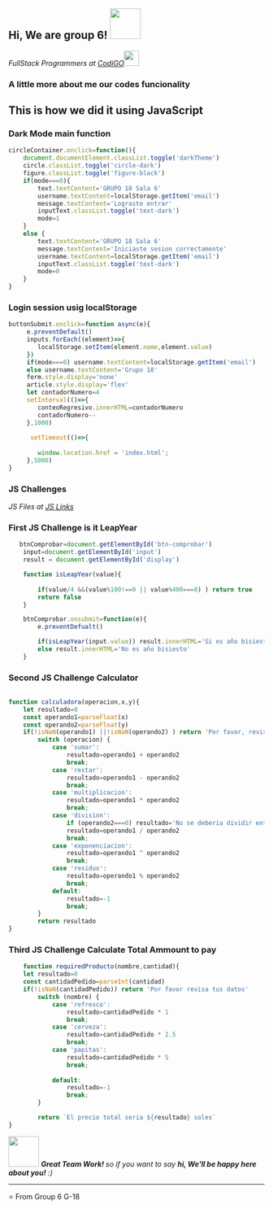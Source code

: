 <h2> Hi, We are group 6! <img src="https://media.giphy.com/media/qgQUggAC3Pfv687qPC/giphy.gif" width="60"></h2>

<p><em>FullStack Programmers at <a href="https://codigo.edu.pe/">CodiGO</a><img src="https://media.giphy.com/media/fYSnHlufseco8Fh93Z/giphy.gif" width="30">
</em></p>

###  A little more about me our codes funcionality  
 <h2> This is how we did it using JavaScript</h2>

###  Dark Mode main function  

```javascript
circleContainer.onclick=function(){
    document.documentElement.classList.toggle('darkTheme')
    circle.classList.toggle('circle-dark')
    figure.classList.toggle('figure-black')
    if(mode===0){
        text.textContent='GRUPO 18 Sala 6'
        username.textContent=localStorage.getItem('email')
        message.textContent='Lograste entrar'
        inputText.classList.toggle('text-dark')
        mode=1
    }
    else {
        text.textContent='GRUPO 18 Sala 6'
        message.textContent='Iniciaste sesion correctamente'
        username.textContent=localStorage.getItem('email')
        inputText.classList.toggle('text-dark')
        mode=0
    }
}
```
### Login session usig localStorage

```javascript
buttonSubmit.onclick=function async(e){
     e.preventDefault()
     inputs.forEach((element)=>{
        localStorage.setItem(element.name,element.value)
     })
     if(mode===0) username.textContent=localStorage.getItem('email')
     else username.textContent='Grupo 18'
     form.style.display='none'
     article.style.display='flex'
     let contadorNumero=4
     setInterval(()=>{
        conteoRegresivo.innerHTML=contadorNumero
        contadorNumero--
     },1000)
     
      setTimeout(()=>{
       
        window.location.href = 'index.html';
     },5000)   
}


```
### JS Challenges

<p><em>JS Files at <a href="https://github.com/BCIDevelop/MiniHackaton/tree/main/static/js">JS Links</a></em></p>

### First JS Challenge is it LeapYear

```javascript
   btnComprobar=document.getElementById('btn-comprobar')
    input=document.getElementById('input')
    result = document.getElementById('display')

    function isLeapYear(value){
   
        if(value/4 &&(value%100!==0 || value%400===0) ) return true 
        return false
    }

    btnComprobar.onsubmit=function(e){
        e.preventDefualt()

        if(isLeapYear(input.value)) result.innerHTML='Si es año bisiesto' 
        else result.innerHTML='No es año bisiesto' 
    }   
```

### Second JS Challenge Calculator

```javascript
    
function calculadora(operacion,x,y){   
    let resultado=0
    const operando1=parseFloat(x)
    const operando2=parseFloat(y)
    if(!isNaN(operando1) ||!isNaN(operando2) ) return 'Por favor, revisa tus datos '
        switch (operacion) {
            case 'sumar':
                resultado=operando1 + operando2
                break;
            case 'restar':
                resultado=operando1 - operando2
                break;
            case 'multiplicacion':
                resultado=operando1 * operando2
                break;
            case 'division':
                if (operando2===0) resultado='No se deberia dividir entre 0'
                resultado=operando1 / operando2
                break;
            case 'exponenciacion':
                resultado=operando1 ^ operando2
                break;
            case 'residuo':
                resultado=operando1 % operando2
                break;
            default:
                resultado=-1
                break;
        }
        return resultado
}

```

### Third JS Challenge Calculate Total Ammount to pay

```javascript
    function requiredProducto(nombre,cantidad){
    let resultado=0
    const cantidadPedido=parseInt(cantidad)
    if(!isNaN(cantidadPedido)) return 'Por favor revisa tus datos'
        switch (nombre) {
            case 'refresco':
                resultado=cantidadPedido * 1
                break;
            case 'cerveza':
                resultado=cantidadPedido * 2.5
                break;
            case 'papitas':
                resultado=cantidadPedido * 5
                break;
         
            default:
                resultado=-1
                break;
        }

        return `El precio total seria ${resultado} soles`
}

```
<img src="https://media.giphy.com/media/LnQjpWaON8nhr21vNW/giphy.gif" width="60"> <em><b>Great Team Work! </b> so if you want to say <b>hi, We'll be happy here about you!</b> :)</em>

---

⭐️ From Group 6 G-18